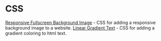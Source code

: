 # CSS
[Responsive Fullscreen Background Image](https://gist.github.com/katp00p/8532015e8a0070c0dd323312e3f3d9a4) - CSS for adding a  responsive background image to a website.
[Linear Gradient Text](https://gist.github.com/katp00p/9c95d15925fccc1ab0ef9bc72aeca676) - CSS for adding a gradient coloring to html text.
